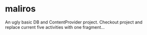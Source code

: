 # maliros

An ugly basic DB and ContentProvider project.
Checkout project and replace current five activities with one fragment...
